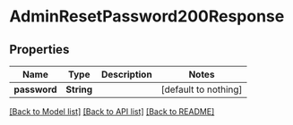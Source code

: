 # AdminResetPassword200Response


## Properties
Name | Type | Description | Notes
------------ | ------------- | ------------- | -------------
**password** | **String** |  | [default to nothing]


[[Back to Model list]](../README.md#models) [[Back to API list]](../README.md#api-endpoints) [[Back to README]](../README.md)



